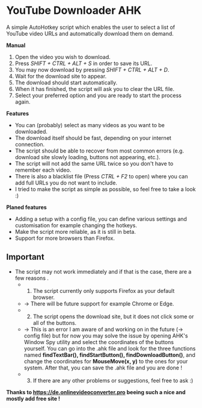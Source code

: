 # YouTube Downloader AHK

A simple AutoHotkey script which enables the user to select a list of YouTube video URLs and automatically download them on demand.

**Manual**

 1. Open the video you wish to download.
 2. Press *SHIFT + CTRL + ALT + S* in order to save its URL. 
 3. You may now download by pressing *SHIFT + CTRL + ALT + D*.
 4. Wait for the download site to appear.
 5. The download should start automatically.
 6. When it has finished, the script will ask you to clear the URL file.
 7. Select your preferred option and you are ready to start the process again.

**Features**

 - You can (probably) select as many videos as you want to be downloaded.
 - The download itself should be fast, depending on your internet connection.
 - The script should be able to recover from most common errors (e.g. download site slowly loading, buttons not appearing, etc.).
 - The script will not add the same URL twice so you don't have to remember each video.
 - There is also a blacklist file (Press *CTRL + F2* to open) where you can add full URLs you do not want to include.
 - I tried to make the script as simple as possible, so feel free to take a look :)

**Planed features**

 - Adding a setup with a config file, you can define various settings and customisation for example changing the hotkeys.
 - Make the script more reliable, as it is still in beta.
 - Support for more browsers than Firefox.

## Important

 - The script may not work immediately and if that is the case, there are a few reasons .
	 - 1. The script currently only supports Firefox as your default browser.
	 - →  There will be future support for example Chrome or Edge.
	 - 2. The script opens the download site, but it does not click some or all of the buttons.
	 - →  This is an error I am aware of and working on in the future (→ config file) but for now you may solve the issue by opening AHK's Window Spy utility and select the coordinates of the buttons yourself. You can go into the .ahk file and look for the three functions named **findTextBar(), findStartButton(), findDownloadButton()**, and change the coordinates for **MouseMove(x, y)** to the ones for your system. After that, you can save the .ahk file and you are done !
	 - 3. If there are any other problems or suggestions, feel free to ask :)

**Thanks to https://de.onlinevideoconverter.pro beeing such a nice and mostly add free site !**
